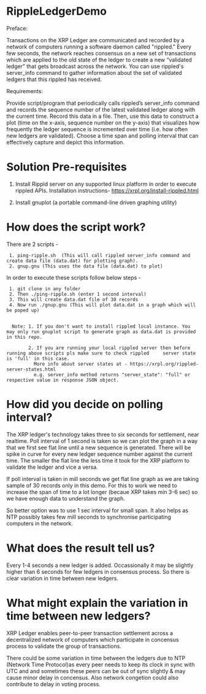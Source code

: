 # RippleLedgerDemo 

Preface: 

Transactions on the XRP Ledger are communicated and recorded by a network of computers running a software daemon called "rippled." Every few seconds, the network reaches consensus on a new set of transactions which are applied to the old state of the ledger to create a new “validated ledger” that gets broadcast across the network. You can use rippled's server_info command to gather information about the set of validated ledgers that this rippled has received.

Requirements: 

Provide script/program that periodically calls rippled’s server_info command and records the sequence number of the latest validated ledger along with the current time. Record this data in a file. Then, use this data to construct a plot (time on the x-axis, sequence number on the y-axis) that visualizes how frequently the ledger sequence is incremented over time (i.e. how often new ledgers are validated). Choose a time span and polling interval that can effectively capture and depict this information. 

# Solution Pre-requisites 

   1. Install Rippld server on any supported linux platform in order to execute rippled APIs. 
      Installation instructions-  https://xrpl.org/install-rippled.html
      
   2. Install gnuplot (a portable command-line driven graphing utility)
   
   
 # How does the script work? 
 
 There are 2 scripts - 
 
     1. ping-ripple.sh  (This will call rippled server_info command and create data file (data.dat) for plotting graph). 
     2. gnup.gnu (This uses the data file (data.dat) to plot)
     
  In order to execute these scripts follow below steps - 
  
     1. git clone in any folder
     2. Then ./ping-ripple.sh (enter 1 second interval) 
     3. This will create data.dat file of 30 records  
     4. Now run ./gnup.gnu (This will plot data.dat in a graph which will be poped up)
     
     
      Note: 1. If you don't want to install rippled local instance. You may only run gnuplot script to generate graph as data.dat is provided in this repo.
      
            2. If you are running your local rippled server then before running above scripts pls make sure to check rippled     server state is 'full' in this case. 
              More info about server states at - https://xrpl.org/rippled-server-states.html
              e.g. server_info method returns "server_state": "full" or respective value in response JSON object.
      
 
   # How did you decide on polling interval? 
   
   
   The XRP ledger's technology takes three to six seconds for settlement, near realtime. 
   Poll interval of 1 second is taken so we can plot the graph in a way that we first see flat line until a new sequence is generated. There will be spike in curve for every new ledger sequence number against the current time. The smaller the flat line the less time it took for the XRP platform to validate the ledger and vice a versa.
   
 If poll interval is taken in mill seconds we get flat line graph as we are taking sample of 30 records only in this demo.
 For this to work we need to increase the span of time to a lot longer (becaue XRP takes min 3-6 sec) so we have enough data to understand the graph. 
 
 So better option was to use 1 sec interval for small span. It also helps as NTP possibly takes few mill seconds to synchronise participating computers in the network.
 
 # What does the result tell us? 
  
  Every 1-4 seconds a new ledger is added. Occassionally it may be slightly higher than 6 seconds for few ledgers in consensus process. So there is clear variation in time between new ledgers. 
  
 
  # What might explain the variation in time between new ledgers? 
  
XRP Ledger enables peer-to-peer transaction settlement across a decentralized network of computers which participate in concensus process to validate the group of transactions. 
 
There could be some variation in time between the ledgers due to NTP (Network Time Protocol)as every peer needs to  keep its  clock in sync with UTC and and sometimes these peers can be out of sync slightly & may cause minor delay in concensus. 
Also network congetion could also contribute to delay in voting process. 


  
 
 
 

   
